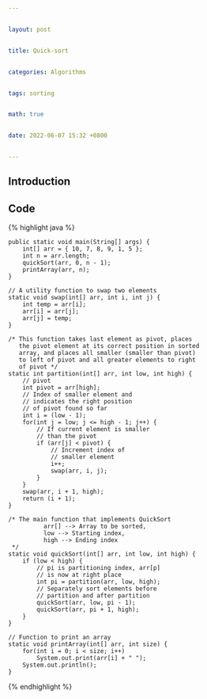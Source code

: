 ```yaml
---


layout: post


title: Quick-sort


categories: Algorithms


tags: sorting


math: true


date: 2022-06-07 15:32 +0800


---
```


## Introduction


## Code

{% highlight java %}

    public static void main(String[] args) {
        int[] arr = { 10, 7, 8, 9, 1, 5 };
        int n = arr.length;
        quickSort(arr, 0, n - 1);
        printArray(arr, n);
    }

    // A utility function to swap two elements
    static void swap(int[] arr, int i, int j) {
        int temp = arr[i];
        arr[i] = arr[j];
        arr[j] = temp;
    }

    /* This function takes last element as pivot, places
       the pivot element at its correct position in sorted
       array, and places all smaller (smaller than pivot)
       to left of pivot and all greater elements to right
       of pivot */
    static int partition(int[] arr, int low, int high) {
        // pivot
        int pivot = arr[high];
        // Index of smaller element and
        // indicates the right position
        // of pivot found so far
        int i = (low - 1);
        for(int j = low; j <= high - 1; j++) {
            // If current element is smaller
            // than the pivot
            if (arr[j] < pivot) {
                // Increment index of
                // smaller element
                i++;
                swap(arr, i, j);
            }
        }
        swap(arr, i + 1, high);
        return (i + 1);
    }

    /* The main function that implements QuickSort
              arr[] --> Array to be sorted,
              low --> Starting index,
              high --> Ending index
     */
    static void quickSort(int[] arr, int low, int high) {
        if (low < high) {
            // pi is partitioning index, arr[p]
            // is now at right place
            int pi = partition(arr, low, high);
            // Separately sort elements before
            // partition and after partition
            quickSort(arr, low, pi - 1);
            quickSort(arr, pi + 1, high);
        }
    }

    // Function to print an array
    static void printArray(int[] arr, int size) {
        for(int i = 0; i < size; i++)
            System.out.print(arr[i] + " ");
        System.out.println();
    }

{% endhighlight %}
